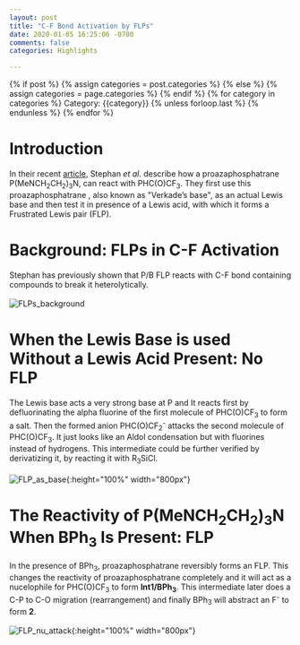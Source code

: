 ```yaml
---
layout: post
title: "C-F Bond Activation by FLPs"
date: 2020-01-05 16:25:06 -0700
comments: false
categories: Highlights

---
```

<div class="post-categories">
  {% if post %}
    {% assign categories = post.categories %}
  {% else %}
    {% assign categories = page.categories %}
  {% endif %}
  {% for category in categories %}
  Category: {{category}}
  {% unless forloop.last %}&nbsp;{% endunless %}
  {% endfor %}
</div>

# Introduction
In their recent [article](https://doi.org/10.1039/C9DT04588K), Stephan _et al._ describe how a proazaphosphatrane P(MeNCH<sub>2</sub>CH<sub>2</sub>)<sub>3</sub>N, can react with PHC(O)CF<sub>3</sub>. They first use this proazaphosphatrane , also known as "Verkade’s base", as an actual Lewis base and then test it in presence of a Lewis acid, with which it forms a Frustrated Lewis pair (FLP).

# Background: FLPs in C-F Activation
Stephan has previously shown that P/B FLP reacts with C-F bond containing compounds to
break it heterolytically.  
<br/>
![FLPs_background](https://dl.dropboxusercontent.com/s/bthvv4euey4pt22/FLPs_background3.png?dl=0)  

# When the Lewis Base is used Without a Lewis Acid Present: No FLP
The Lewis base acts a very strong base at P and It reacts first by defluorinating the alpha fluorine of the first molecule of 
PHC(O)CF<sub>3</sub> to form a salt. Then the formed anion PHC(O)CF<sub>2</sub><sup>-</sup> attacks the second molecule of PHC(O)CF<sub>3</sub>. It just looks like an Aldol condensation but with fluorines instead of hydrogens. This intermediate could be
further verified by derivatizing it, by reacting it with R<sub>3</sub>SiCl.
<br/>    
![FLP_as_base](https://dl.dropboxusercontent.com/s/ark8707nx0uwnoy/FLP_as_base5.jpg?dl=0){:height="100%" width="800px"}  

# The Reactivity of P(MeNCH<sub>2</sub>CH<sub>2</sub>)<sub>3</sub>N When BPh<sub>3</sub> Is Present: FLP

In the presence of BPh<sub>3</sub>, proazaphosphatrane reversibly forms an FLP. This changes the reactivity of proazaphosphatrane
completely and it will act as a nucelophile for PHC(O)CF<sub>3</sub> to form __Int1/BPh<sub>3</sub>__. This intermediate
later does a C-P to C-O migration (rearrangement) and finally BPh<sub>3</sub> will abstract an F<sup>-</sup> to form __2__.  
<br/>
![FLP_nu_attack](https://dl.dropboxusercontent.com/s/nh9sf8eu3wwt5uq/FLP_nu_attack.png?dl=0){:height="100%" width="800px"}  

